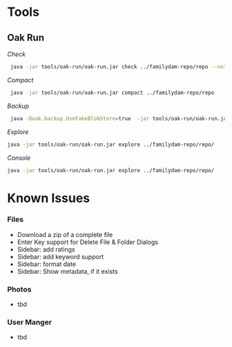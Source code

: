 
# Tools
## Oak Run
*Check*
```bash
 java -jar tools/oak-run/oak-run.jar check ../familydam-repo/repo --notify 10
```

*Compact*
```bash
 java -jar tools/oak-run/oak-run.jar compact ../familydam-repo/repo
```

*Backup*
```bash
 java -Doak.backup.UseFakeBlobStore=true  -jar tools/oak-run/oak-run.jar backup ../familydam-repo/repo ../familydam-repo/repo/backup
```

*Explore*
```bash
java -jar tools/oak-run/oak-run.jar explore ../familydam-repo/repo/
```

*Console*
```bash
java -jar tools/oak-run/oak-run.jar explore ../familydam-repo/repo/
```



# Known Issues

### Files
- Download a zip of a complete file
- Enter Key support for Delete File & Folder Dialogs
- Sidebar: add ratings
- Sidebar: add keyword support
- Sidebar: format date
- Sidebar: Show metadata, if it exists


### Photos
- tbd

### User Manger
- tbd